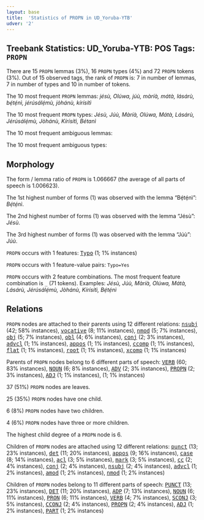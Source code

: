 ```yaml
---
layout: base
title:  'Statistics of PROPN in UD_Yoruba-YTB'
udver: '2'
---
```


## Treebank Statistics: UD_Yoruba-YTB: POS Tags: `PROPN`

There are 15 `PROPN` lemmas (3%), 16 `PROPN` types (4%) and 72 `PROPN` tokens (3%).
Out of 15 observed tags, the rank of `PROPN` is: 7 in number of lemmas, 7 in number of types and 10 in number of tokens.

The 10 most frequent `PROPN` lemmas: <em>jésù, Olúwa, júù, màríà, mátà, lásárù, bẹ́tẹ́nì, jérúsálẹ́mù, jòhánù, kírísítì</em>

The 10 most frequent `PROPN` types:  <em>Jésù, Júù, Màríà, Olúwa, Mátà, Lásárù, Jérúsálẹ́mù, Jòhánù, Kírísítì, Bétanì</em>

The 10 most frequent ambiguous lemmas: 

The 10 most frequent ambiguous types:  



## Morphology

The form / lemma ratio of `PROPN` is 1.066667 (the average of all parts of speech is 1.006623).

The 1st highest number of forms (1) was observed with the lemma “Bẹ́tẹ́nì”: <em>Bẹ́tẹ́nì</em>.

The 2nd highest number of forms (1) was observed with the lemma “Jésù”: <em>Jésù</em>.

The 3rd highest number of forms (1) was observed with the lemma “Júù”: <em>Júù</em>.

`PROPN` occurs with 1 features: <tt><a href="yo_ytb-feat-Typo.html">Typo</a></tt> (1; 1% instances)

`PROPN` occurs with 1 feature-value pairs: `Typo=Yes`

`PROPN` occurs with 2 feature combinations.
The most frequent feature combination is `_` (71 tokens).
Examples: <em>Jésù, Júù, Màríà, Olúwa, Mátà, Lásárù, Jérúsálẹ́mù, Jòhánù, Kírísítì, Bẹ́tẹ́nì</em>


## Relations

`PROPN` nodes are attached to their parents using 12 different relations: <tt><a href="yo_ytb-dep-nsubj.html">nsubj</a></tt> (42; 58% instances), <tt><a href="yo_ytb-dep-vocative.html">vocative</a></tt> (8; 11% instances), <tt><a href="yo_ytb-dep-nmod.html">nmod</a></tt> (5; 7% instances), <tt><a href="yo_ytb-dep-obj.html">obj</a></tt> (5; 7% instances), <tt><a href="yo_ytb-dep-obl.html">obl</a></tt> (4; 6% instances), <tt><a href="yo_ytb-dep-conj.html">conj</a></tt> (2; 3% instances), <tt><a href="yo_ytb-dep-advcl.html">advcl</a></tt> (1; 1% instances), <tt><a href="yo_ytb-dep-appos.html">appos</a></tt> (1; 1% instances), <tt><a href="yo_ytb-dep-ccomp.html">ccomp</a></tt> (1; 1% instances), <tt><a href="yo_ytb-dep-flat.html">flat</a></tt> (1; 1% instances), <tt><a href="yo_ytb-dep-root.html">root</a></tt> (1; 1% instances), <tt><a href="yo_ytb-dep-xcomp.html">xcomp</a></tt> (1; 1% instances)

Parents of `PROPN` nodes belong to 6 different parts of speech: <tt><a href="yo_ytb-pos-VERB.html">VERB</a></tt> (60; 83% instances), <tt><a href="yo_ytb-pos-NOUN.html">NOUN</a></tt> (6; 8% instances), <tt><a href="yo_ytb-pos-ADV.html">ADV</a></tt> (2; 3% instances), <tt><a href="yo_ytb-pos-PROPN.html">PROPN</a></tt> (2; 3% instances), <tt><a href="yo_ytb-pos-ADJ.html">ADJ</a></tt> (1; 1% instances),  (1; 1% instances)

37 (51%) `PROPN` nodes are leaves.

25 (35%) `PROPN` nodes have one child.

6 (8%) `PROPN` nodes have two children.

4 (6%) `PROPN` nodes have three or more children.

The highest child degree of a `PROPN` node is 6.

Children of `PROPN` nodes are attached using 12 different relations: <tt><a href="yo_ytb-dep-punct.html">punct</a></tt> (13; 23% instances), <tt><a href="yo_ytb-dep-det.html">det</a></tt> (11; 20% instances), <tt><a href="yo_ytb-dep-appos.html">appos</a></tt> (9; 16% instances), <tt><a href="yo_ytb-dep-case.html">case</a></tt> (8; 14% instances), <tt><a href="yo_ytb-dep-acl.html">acl</a></tt> (3; 5% instances), <tt><a href="yo_ytb-dep-mark.html">mark</a></tt> (3; 5% instances), <tt><a href="yo_ytb-dep-cc.html">cc</a></tt> (2; 4% instances), <tt><a href="yo_ytb-dep-conj.html">conj</a></tt> (2; 4% instances), <tt><a href="yo_ytb-dep-nsubj.html">nsubj</a></tt> (2; 4% instances), <tt><a href="yo_ytb-dep-advcl.html">advcl</a></tt> (1; 2% instances), <tt><a href="yo_ytb-dep-amod.html">amod</a></tt> (1; 2% instances), <tt><a href="yo_ytb-dep-nmod.html">nmod</a></tt> (1; 2% instances)

Children of `PROPN` nodes belong to 11 different parts of speech: <tt><a href="yo_ytb-pos-PUNCT.html">PUNCT</a></tt> (13; 23% instances), <tt><a href="yo_ytb-pos-DET.html">DET</a></tt> (11; 20% instances), <tt><a href="yo_ytb-pos-ADP.html">ADP</a></tt> (7; 13% instances), <tt><a href="yo_ytb-pos-NOUN.html">NOUN</a></tt> (6; 11% instances), <tt><a href="yo_ytb-pos-PRON.html">PRON</a></tt> (6; 11% instances), <tt><a href="yo_ytb-pos-VERB.html">VERB</a></tt> (4; 7% instances), <tt><a href="yo_ytb-pos-SCONJ.html">SCONJ</a></tt> (3; 5% instances), <tt><a href="yo_ytb-pos-CCONJ.html">CCONJ</a></tt> (2; 4% instances), <tt><a href="yo_ytb-pos-PROPN.html">PROPN</a></tt> (2; 4% instances), <tt><a href="yo_ytb-pos-ADJ.html">ADJ</a></tt> (1; 2% instances), <tt><a href="yo_ytb-pos-PART.html">PART</a></tt> (1; 2% instances)

